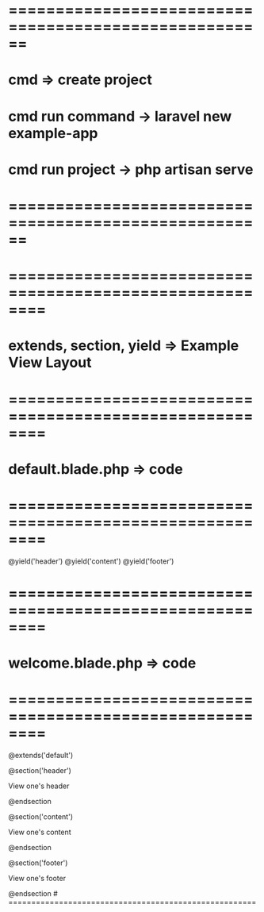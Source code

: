 # ======================================================
# cmd => create project
# cmd run command -> laravel new example-app
# cmd run project -> php artisan serve 
# ======================================================



# ========================================================
# extends, section, yield => Example View Layout
# ========================================================


# default.blade.php => code
# ========================================================
<html>
<body>
@yield('header')
@yield('content')
@yield('footer')
</body>
</html>


# ========================================================
# welcome.blade.php => code
# ========================================================
@extends('default')

@section('header')
    <p>View one's header</p>
@endsection

@section('content')
    <p>View one's content</p>
@endsection

@section('footer')
   <p>View one's footer</p>
@endsection
# ======================================================



